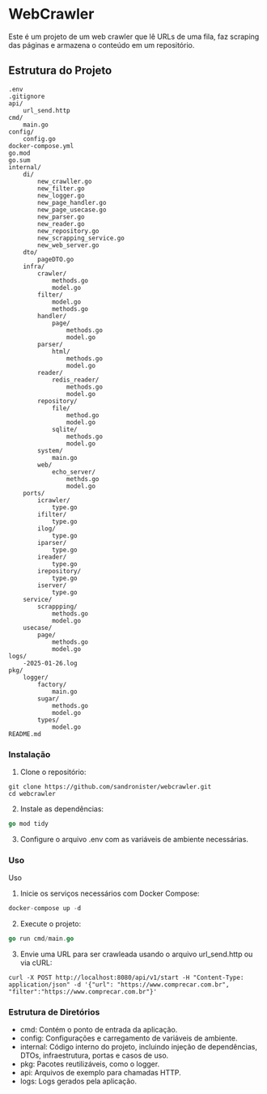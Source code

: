 # WebCrawler

Este é um projeto de um web crawler que lê URLs de uma fila, faz scraping das páginas e armazena o conteúdo em um repositório.

## Estrutura do Projeto

```files
.env
.gitignore
api/
    url_send.http
cmd/
    main.go
config/
    config.go
docker-compose.yml
go.mod
go.sum
internal/
    di/
        new_crawller.go
        new_filter.go
        new_logger.go
        new_page_handler.go
        new_page_usecase.go
        new_parser.go
        new_reader.go
        new_repository.go
        new_scrapping_service.go
        new_web_server.go
    dto/
        pageDTO.go
    infra/
        crawler/
            methods.go
            model.go
        filter/
            model.go
            methods.go
        handler/
            page/
                methods.go
                model.go
        parser/
            html/
                methods.go
                model.go
        reader/
            redis_reader/
                methods.go
                model.go
        repository/
            file/
                method.go
                model.go
            sqlite/
                methods.go
                model.go
        system/
            main.go
        web/
            echo_server/
                methds.go
                model.go
    ports/
        icrawler/
            type.go
        ifilter/
            type.go
        ilog/
            type.go
        iparser/
            type.go
        ireader/
            type.go
        irepository/
            type.go
        iserver/
            type.go
    service/
        scrappping/
            methods.go
            model.go
    usecase/
        page/
            methods.go
            model.go
logs/
    -2025-01-26.log
pkg/
    logger/
        factory/
            main.go
        sugar/
            methods.go
            model.go
        types/
            model.go
README.md
```

### Instalação
1. Clone o repositório:

 ```ssh
 git clone https://github.com/sandronister/webcrawler.git
cd webcrawler
```

2. Instale as dependências:

````go
go mod tidy
````

3. Configure o arquivo .env com as variáveis de ambiente necessárias.

### Uso
Uso
1. Inicie os serviços necessários com Docker Compose:

```go
docker-compose up -d
```
2. Execute o projeto:

```go
go run cmd/main.go
```

3. Envie uma URL para ser crawleada usando o arquivo url_send.http ou via cURL:

```ssh
curl -X POST http://localhost:8080/api/v1/start -H "Content-Type: application/json" -d '{"url": "https://www.comprecar.com.br", "filter":"https://www.comprecar.com.br"}'
```

### Estrutura de Diretórios
 - cmd: Contém o ponto de entrada da aplicação.
 - config: Configurações e carregamento de variáveis de ambiente.
 - internal: Código interno do projeto, incluindo injeção de dependências, DTOs, infraestrutura, portas e casos de uso.
 - pkg: Pacotes reutilizáveis, como o logger.
 - api: Arquivos de exemplo para chamadas HTTP.
 - logs: Logs gerados pela aplicação.
